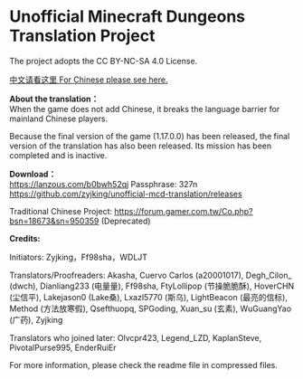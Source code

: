 # Unofficial Minecraft Dungeons Translation Project

The project adopts the CC BY-NC-SA 4.0 License.  

[中文请看这里 For Chinese please see here.](https://github.com/zyjking/unofficial-mcd-translation/wiki)


**About the translation：**  
When the game does not add Chinese, it breaks the language barrier for mainland Chinese players.

Because the final version of the game (1.17.0.0) has been released, the final version of the translation has also been released. Its mission has been completed and is inactive.


**Download：**  
https://lanzous.com/b0bwh52qj  Passphrase: 327n  
https://github.com/zyjking/unofficial-mcd-translation/releases  

Traditional Chinese Project: https://forum.gamer.com.tw/Co.php?bsn=18673&sn=950359 (Deprecated)  


**Credits:**  

Initiators: Zyjking，Ff98sha，WDLJT  

Translators/Proofreaders: Akasha, Cuervo Carlos (a20001017), Degh_Cilon_ (dwch), Dianliang233 (电量量), Ff98sha, FtyLollipop (节操脆脆酥), HoverCHN (尘信平), Lakejason0 (Lake桑), Lxazl5770 (斯乌), LightBeacon (最亮的信标), Method (方法放寒假), Qsefthuopq, SPGoding, Xuan_su (玄素), WuGuangYao (广药), Zyjking  

Translators who joined later: Olvcpr423, Legend_LZD, KaplanSteve, PivotalPurse995, EnderRuiEr  

For more information, please check the readme file in compressed files.  
